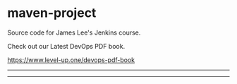 # maven-project
Source code for James Lee's Jenkins course.

Check out our Latest DevOps PDF book.

https://www.level-up.one/devops-pdf-book

***
***
